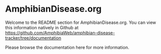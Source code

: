 AmphibianDisease.org
=======================

Welcome to the README section for AmphibianDisease.org. You can view this information natively in Github at https://github.com/AmphibiaWeb/amphibian-disease-tracker/tree/documentation

Please browse the documentation here for more information.
